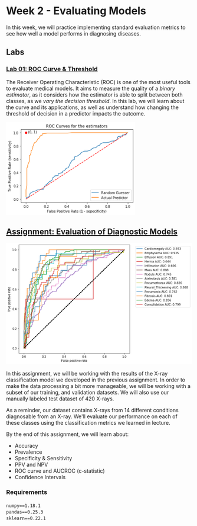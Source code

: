 # Week 2 - Evaluating Models
In this week, we will practice implementing standard evaluation metrics to see how well a model performs in diagnosing diseases.

## Labs
### [Lab 01: ROC Curve & Threshold](./labs/C1_W2_Lab_1_roc_curve%20_and_threshold.ipynb)
The Receiver Operating Characteristic (ROC) is one of the most useful tools to evaluate medical models. It aims to measure the quality of a *binary estimator*, as it considers how the estimator is able to split between both classes, as we *vary the decision threshold*. In this lab, we will learn about the curve and its applications, as well as understand how changing the threshold of decision in a predictor impacts the outcome.

<img src="./images/roc-curve.png" alt="drawing" width="350"/>

## [Assignment: Evaluation of Diagnostic Models](./assignment/)
![](./images/ROC.png)

In this assignment, we will be working with the results of the X-ray classification model we developed in the previous assignment. In order to make the data processing a bit more manageable, we will be working with a subset of our training, and validation datasets. We will also use our manually labeled test dataset of 420 X-rays.

As a reminder, our dataset contains X-rays from 14 different conditions diagnosable from an X-ray. We'll evaluate our performance on each of these classes using the classification metrics we learned in lecture.

By the end of this assignment, we will learn about:
- Accuracy
- Prevalence
- Specificity & Sensitivity
- PPV and NPV
- ROC curve and AUCROC (c-statistic)
- Confidence Intervals

### Requirements
`numpy==1.18.1`  
`pandas==0.25.3`  
`sklearn==0.22.1`  
